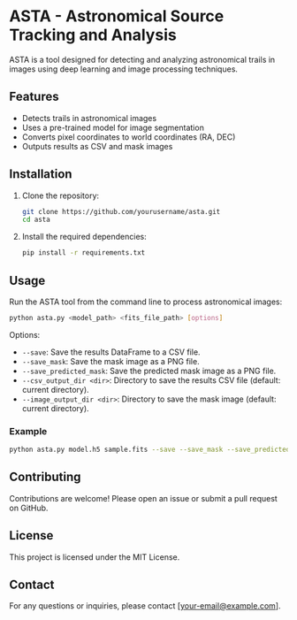 
# ASTA - Astronomical Source Tracking and Analysis

ASTA is a tool designed for detecting and analyzing astronomical trails in images using deep learning and image processing techniques.

## Features

- Detects trails in astronomical images
- Uses a pre-trained model for image segmentation
- Converts pixel coordinates to world coordinates (RA, DEC)
- Outputs results as CSV and mask images

## Installation

1. Clone the repository:
    ```sh
    git clone https://github.com/yourusername/asta.git
    cd asta
    ```

2. Install the required dependencies:
    ```sh
    pip install -r requirements.txt
    ```

## Usage

Run the ASTA tool from the command line to process astronomical images:

```sh
python asta.py <model_path> <fits_file_path> [options]
```

Options:
- `--save`: Save the results DataFrame to a CSV file.
- `--save_mask`: Save the mask image as a PNG file.
- `--save_predicted_mask`: Save the predicted mask image as a PNG file.
- `--csv_output_dir <dir>`: Directory to save the results CSV file (default: current directory).
- `--image_output_dir <dir>`: Directory to save the mask image (default: current directory).

### Example

```sh
python asta.py model.h5 sample.fits --save --save_mask --save_predicted_mask --csv_output_dir results/csv --image_output_dir results/images
```

## Contributing

Contributions are welcome! Please open an issue or submit a pull request on GitHub.

## License

This project is licensed under the MIT License.

## Contact

For any questions or inquiries, please contact [your-email@example.com].
